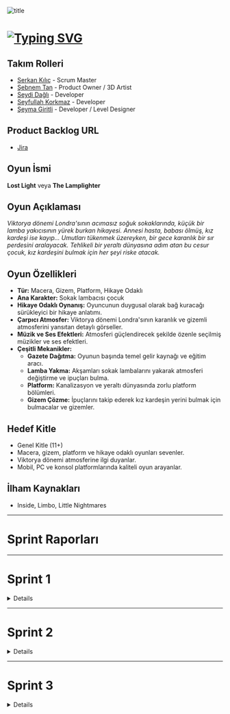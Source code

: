 ![title](https://github.com/Serkan-K/Unity_48/assets/125659165/de1c83ce-f56a-40de-af70-1034916785ba)

# [![Typing SVG](https://readme-typing-svg.demolab.com?font=&size=30&duration=1000&pause=3000&color=FFFFFF&center=true&vCenter=true&random=false&width=150&lines=+Unity+48)](https://git.io/typing-svg)

## Takım Rolleri

- [Serkan Kılıç](https://www.linkedin.com/in/serkan-klc/) - Scrum Master
- [Şebnem Tan]((https://www.linkedin.com/in/%C5%9Febnem-tan/)) - Product Owner / 3D Artist
- [Seydi Dağlı](https://www.linkedin.com/in/seydidagli/) - Developer
- [Seyfullah Korkmaz](https://www.linkedin.com/in/seyfullah-korkmaz-polestar/) - Developer
- [Şeyma Giritli](https://www.linkedin.com/in/seymagrtl2/) - Developer / Level Designer

## Product Backlog URL
- [Jira](https://unity-48.atlassian.net/jira/software/projects/UN48/boards/1?atlOrigin=eyJpIjoiMWI3ZGQwOTg4YzBkNDVkODg5NjZlM2M3MzMxYjYyZGMiLCJwIjoiaiJ9)

## Oyun İsmi

**Lost Light** veya **The Lamplighter**

## Oyun Açıklaması

_Viktorya dönemi Londra'sının acımasız soğuk sokaklarında, küçük bir lamba yakıcısının yürek burkan hikayesi. Annesi hasta, babası ölmüş, kız kardeşi ise kayıp... Umutları tükenmek üzereyken, bir gece karanlık bir sır perdesini aralayacak. Tehlikeli bir yeraltı dünyasına adım atan bu cesur çocuk, kız kardeşini bulmak için her şeyi riske atacak._

## Oyun Özellikleri

- **Tür:** Macera, Gizem, Platform, Hikaye Odaklı
- **Ana Karakter:** Sokak lambacısı çocuk
- **Hikaye Odaklı Oynanış:** Oyuncunun duygusal olarak bağ kuracağı sürükleyici bir hikaye anlatımı.
- **Çarpıcı Atmosfer:** Viktorya dönemi Londra'sının karanlık ve gizemli atmosferini yansıtan detaylı görseller.
- **Müzik ve Ses Efektleri:** Atmosferi güçlendirecek şekilde özenle seçilmiş müzikler ve ses efektleri.
- **Çeşitli Mekanikler:**
    - **Gazete Dağıtma:** Oyunun başında temel gelir kaynağı ve eğitim aracı.
    - **Lamba Yakma:** Akşamları sokak lambalarını yakarak atmosferi değiştirme ve ipuçları bulma.
    - **Platform:** Kanalizasyon ve yeraltı dünyasında zorlu platform bölümleri.
    - **Gizem Çözme:** İpuçlarını takip ederek kız kardeşin yerini bulmak için bulmacalar ve gizemler.

## Hedef Kitle

- Genel Kitle (11+)
- Macera, gizem, platform ve hikaye odaklı oyunları sevenler.
- Viktorya dönemi atmosferine ilgi duyanlar.
- Mobil, PC ve konsol platformlarında kaliteli oyun arayanlar.

## İlham Kaynakları
- Inside, Limbo, Little Nightmares

 - - - -
# Sprint Raporları
 - - - -

    
# Sprint 1

<details>
    
### Sprint Hedefi

İlk sprint sonunda, oyuncunun gazete dağıtma, lamba yakma ve kanalizasyona giriş bölümlerini tamamlaması hedefleniyor.

### Puanlama

Proje boyunca toplam **X** puan toplanması gereken backlog bulunmaktadır. Üç sprinte bölünen projede ilk sprint için **Y** puanlık kısmının tamamlanması planlanmıştır.

### Daily Scrum

Daily Scrum toplantıları 2-3 günde bir Discord üzerinden yapılmış ve çoğu ekip üyesi katılım sağlamıştır. Bir Daily Scrum toplantısı örneği aşağıda verilmiştir:

![Ekran görüntüsü 1](https://github.com/Serkan-K/Unity_48/assets/125659165/85bb5a44-5268-4dd1-85a4-a935d90337df)


### Sprint Board Güncellemesi

<details>
  <summary>Ekran Görüntüleri</summary>

  - ![Ekran görüntüsü 2](https://github.com/Serkan-K/Unity_48/assets/125659165/a509cc25-e8b5-4f93-a210-d3470a785210)
  - ![Ekran görüntüsü 3](https://github.com/Serkan-K/Unity_48/assets/125659165/e4020c3b-a3e6-4670-a02b-48b92dc6ebf3)
</details>

### Sprint Review

İlk sprint için belirlenen hedeflerin %90'ı tamamlanmıştır. Eksikler ikinci sprint başında tamamlanarak hedeflerin sarkması planlanmıştır.

### Sprint Retrospective

- Görevlerin yapım süreci ekip içinde düzene girmiş ve projenin yapımı artan hızla devam etmektedir.
- (Diğer önemli noktalar)

## Product Backlog URL
- - [Jira](https://unity-48.atlassian.net/jira/software/projects/UN48/boards/1/backlog?atlOrigin=eyJpIjoiNjNkZDdjYjMzYmEwNDdjMDg0NWIzMmZmOTQzZmNlYzYiLCJwIjoiaiJ9)

</details>


 - - - -
 
# Sprint 2

<details>
    
### Sprint Hedefi

</details>

 - - - -
 
# Sprint 3

<details>
    
### Sprint Hedefi

</details>
